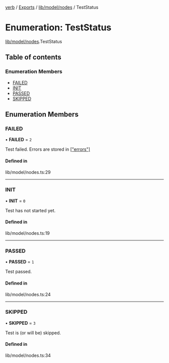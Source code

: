 [yerb](../README.md) / [Exports](../modules.md) / [lib/model/nodes](../modules/lib_model_nodes.md) / TestStatus

# Enumeration: TestStatus

[lib/model/nodes](../modules/lib_model_nodes.md).TestStatus

## Table of contents

### Enumeration Members

- [FAILED](lib_model_nodes.TestStatus.md#failed)
- [INIT](lib_model_nodes.TestStatus.md#init)
- [PASSED](lib_model_nodes.TestStatus.md#passed)
- [SKIPPED](lib_model_nodes.TestStatus.md#skipped)

## Enumeration Members

### FAILED

• **FAILED** = ``2``

Test failed. Errors are stored in [["errors"]](../classes/lib_model_nodes.BaseNode.md)

#### Defined in

lib/model/nodes.ts:29

___

### INIT

• **INIT** = ``0``

Test has not started yet.

#### Defined in

lib/model/nodes.ts:19

___

### PASSED

• **PASSED** = ``1``

Test passed.

#### Defined in

lib/model/nodes.ts:24

___

### SKIPPED

• **SKIPPED** = ``3``

Test is (or will be) skipped.

#### Defined in

lib/model/nodes.ts:34

